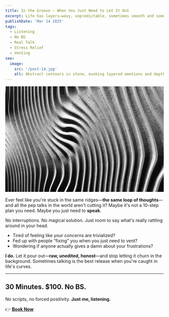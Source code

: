 ```yaml
---
title: In the Groove – When You Just Need to Let It Out
excerpt: Life has layers—wavy, unpredictable, sometimes smooth and sometimes rough. Trying to bottle everything up only adds to the tension.
publishDate: 'Mar 14 2025'
tags:
  - Listening
  - No BS
  - Real Talk
  - Stress Relief
  - Venting
seo:
  image:
    src: '/post-14.jpg'
    alt: Abstract contours in stone, evoking layered emotions and depth
---
```


![Abstract contours in stone, evoking layered emotions and depth](/post-14.jpg)


Ever feel like you're stuck in the same ridges—**the same loop of thoughts**—and all the pep talks in the world aren't cutting it? Maybe it's not a 10-step plan you need. Maybe you just need to **speak**.

No interruptions. No magical solution. Just room to say what's really rattling around in your head.

- Tired of feeling like your concerns are trivialized?  
- Fed up with people “fixing” you when you just need to vent?  
- Wondering if anyone actually gives a damn about your frustrations?  

**I do.** Let it pour out—**raw, unedited, honest**—and stop letting it churn in the background. Sometimes talking is the best release when you're caught in life's curves.

---

## **30 Minutes. $100. No BS.**
No scripts, no forced positivity. **Just me, listening.**

👉 [**Book Now**](https://calendly.com/listen-no-bs/30min/)
